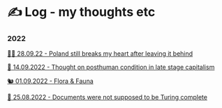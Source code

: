 # ✍️ Log - my thoughts etc

### 2022

[🏳️‍⚧️ 28.09.22 - Poland still breaks my heart after leaving it behind](f591348bc9134fd9a5ccbdbfed992810.gmi)

[🤖 14.09.2022 - Thought on posthuman condition in late stage capitalism](a0d53d3cfd66469187bea1841b1a2823.gmi)

[🐿 01.09.2022 - Flora & Fauna](c382d3ef84f34e92b57f0315d5f72f07.gmi)

[💛 25.08.2022 - Documents were not supposed to be Turing complete](7dee961690054538826e2ad28e782b68.gmi)
